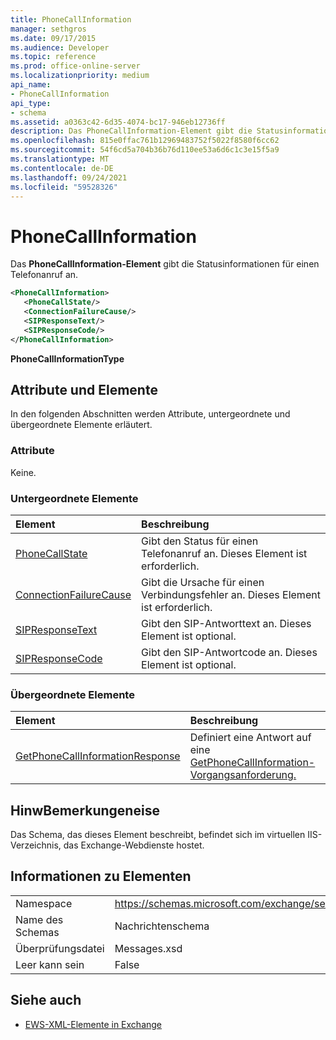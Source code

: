 ```yaml
---
title: PhoneCallInformation
manager: sethgros
ms.date: 09/17/2015
ms.audience: Developer
ms.topic: reference
ms.prod: office-online-server
ms.localizationpriority: medium
api_name:
- PhoneCallInformation
api_type:
- schema
ms.assetid: a0363c42-6d35-4074-bc17-946eb12736ff
description: Das PhoneCallInformation-Element gibt die Statusinformationen für einen Telefonanruf an.
ms.openlocfilehash: 815e0ffac761b12969483752f5022f8580f6cc62
ms.sourcegitcommit: 54f6cd5a704b36b76d110ee53a6d6c1c3e15f5a9
ms.translationtype: MT
ms.contentlocale: de-DE
ms.lasthandoff: 09/24/2021
ms.locfileid: "59528326"
---
```

# <a name="phonecallinformation"></a>PhoneCallInformation

Das **PhoneCallInformation-Element** gibt die Statusinformationen für einen Telefonanruf an. 
  
```XML
<PhoneCallInformation>
   <PhoneCallState/>
   <ConnectionFailureCause/>
   <SIPResponseText/>
   <SIPResponseCode/>
</PhoneCallInformation>
```

 **PhoneCallInformationType**
## <a name="attributes-and-elements"></a>Attribute und Elemente

In den folgenden Abschnitten werden Attribute, untergeordnete und übergeordnete Elemente erläutert.
  
### <a name="attributes"></a>Attribute

Keine.
  
### <a name="child-elements"></a>Untergeordnete Elemente

|**Element**|**Beschreibung**|
|:-----|:-----|
|[PhoneCallState](phonecallstate.md) <br/> |Gibt den Status für einen Telefonanruf an. Dieses Element ist erforderlich.  <br/> |
|[ConnectionFailureCause](connectionfailurecause.md) <br/> |Gibt die Ursache für einen Verbindungsfehler an. Dieses Element ist erforderlich.  <br/> |
|[SIPResponseText](sipresponsetext.md) <br/> |Gibt den SIP-Antworttext an. Dieses Element ist optional.  <br/> |
|[SIPResponseCode](sipresponsecode.md) <br/> |Gibt den SIP-Antwortcode an. Dieses Element ist optional.  <br/> |
   
### <a name="parent-elements"></a>Übergeordnete Elemente

|**Element**|**Beschreibung**|
|:-----|:-----|
|[GetPhoneCallInformationResponse](getphonecallinformationresponse.md) <br/> |Definiert eine Antwort auf eine [GetPhoneCallInformation-Vorgangsanforderung.](getphonecallinformation-operation.md)  <br/> |
   
## <a name="remarks"></a>HinwBemerkungeneise

Das Schema, das dieses Element beschreibt, befindet sich im virtuellen IIS-Verzeichnis, das Exchange-Webdienste hostet.
  
## <a name="element-information"></a>Informationen zu Elementen

|||
|:-----|:-----|
|Namespace  <br/> |https://schemas.microsoft.com/exchange/services/2006/messages  <br/> |
|Name des Schemas  <br/> |Nachrichtenschema  <br/> |
|Überprüfungsdatei  <br/> |Messages.xsd  <br/> |
|Leer kann sein  <br/> |False  <br/> |
   
## <a name="see-also"></a>Siehe auch



- [EWS-XML-Elemente in Exchange](ews-xml-elements-in-exchange.md)

